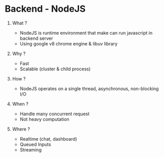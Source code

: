 # Backend - NodeJS

1. What ?

   - NodeJS is runtime environment that make can run javascript in backend server
   - Using google v8 chrome engine & libuv library

2. Why ?

   - Fast
   - Scalable (cluster & child process)

3. How ?

   - NodeJS operates on a single thread, asynchronous, non-blocking I/O

4. When ?

   - Handle many concurrent request
   - Not heavy computation

5. Where ?

   - Realtime (chat, dashboard)
   - Queued Inputs
   - Streaming
